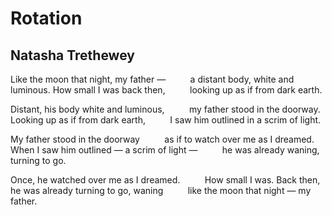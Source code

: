 # Rotation
## Natasha Trethewey
Like the moon that night, my father —
         a distant body, white and luminous.
How small I was back then,
         looking up as if from dark earth.

Distant, his body white and luminous,
         my father stood in the doorway.
Looking up as if from dark earth,
         I saw him outlined in a scrim of light.

My father stood in the doorway
         as if to watch over me as I dreamed.
When I saw him outlined — a scrim of light —
         he was already waning, turning to go.

Once, he watched over me as I dreamed.
         How small I was. Back then,
he was already turning to go, waning
         like the moon that night — my father.